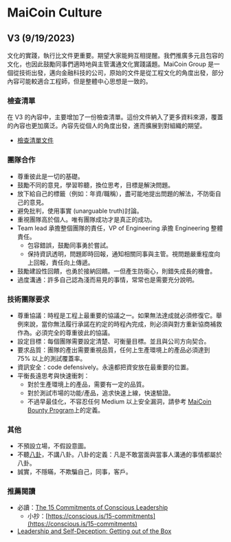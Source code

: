 # MaiCoin Culture

## V3 (9/19/2023)

文化的實踐，執行比文件更重要。期望大家能夠互相提醒。我們推廣多元且包容的文化，也因此鼓勵同事們適時地與主管溝通文化實踐議題。MaiCoin Group 是一個從技術出發，邁向金融科技的公司，原始的文件是從工程文化的角度出發，部分內容可能較適合工程師，但是整體中心思想是一致的。

### 檢查清單
在 V3 的內容中，主要增加了一份檢查清單。這份文件納入了更多資料來源，覆蓋的內容也更加廣泛。內容先從個人的角度出發，進而擴展到對組織的期望。

* [檢查清單文件](https://docs.google.com/document/d/11-z4eF5KYglKjF9sUuhAs-x86Atf0gvyfIBfHQxvcW8/edit?usp=sharing)

### 團隊合作

* 尊重彼此是一切的基礎。
* 鼓勵不同的意見，學習聆聽，換位思考，目標是解決問題。
* 放下給自己的標籤（例如：年資/職稱），盡可能地提出問題的解法，不防衛自己的意見。
* 避免批判，使用事實 (unarguable truth)討論。
* 重視團隊高於個人。唯有團隊成功才是真正的成功。
* Team lead 承擔整個團隊的責任，VP of Engineering 承擔 Engineering 整體責任。
    * 包容錯誤，鼓勵同事勇於嘗試。
    * 保持資訊透明，問題即時回報，通知相關同事與主管。視問題嚴重程度向上回報，責任向上傳遞。
* 鼓勵建設性回饋，也勇於接納回饋。一但產生防衛心，則錯失成長的機會。
* 過度溝通：許多自己認為淺而易見的事情，常常也是需要充分說明。

### 技術團隊要求

* 尊重協議：時程是工程上最重要的協議之一。如果無法達成就必須修復它。舉例來說，當你無法履行承諾在約定的時程內完成，則必須與對方重新協商補救作為。必須完全的尊重彼此的協議。
* 設定目標：每個團隊需要設定清楚、可衡量目標。並且與公司方向契合。
* 要求品質：團隊的產出需要重視品質，任何上生產環境上的產品必須達到 75% 以上的測試覆蓋率。
* 資訊安全：code defensively。永遠都把資安放在最重要的位置。
* 平衡長遠思考與快速衝刺：
    * 對於生產環境上的產品，需要有一定的品質。
    * 對於測試市場的功能/產品，追求快速上線，快速驗證。
    * 不過早最佳化，不容忍任何 Medium 以上安全漏洞，請參考 [MaiCoin Bounty Program](https://maicoin2.freshdesk.com/en/support/solutions/articles/32000027515-bounty-program)上的定義。

### 其他

* 不預設立場，不假設意圖。
* 不聽[八卦](https://conscious.is/15-commitments/gossip)，不講八卦。八卦的定義：凡是不敢當面與當事人溝通的事情都屬於八卦。
* 誠實，不隱瞞，不欺騙自己，同事，客戶。

### 推薦閱讀

* 必讀：[The 15 Commitments of Conscious Leadership](https://www.amazon.com/15-Commitments-Conscious-Leadership-Sustainable-ebook/dp/B00R3MHWUE)
    * 小抄：[https://conscious.is/15-commitments](https://conscious.is/15-commitments)
* [Leadership and Self-Deception: Getting out of the Box](https://www.amazon.com/Leadership-Self-Deception-Getting-out-Box-ebook/dp/B07DKHH1GC/ref=sr_1_1?crid=1CCWDWZAEY7EL&keywords=leadership+and+self+deception&qid=1582279299&s=digital-text&sprefix=self-deception+and+l%2Cdigital-text%2C324&sr=1-1)

